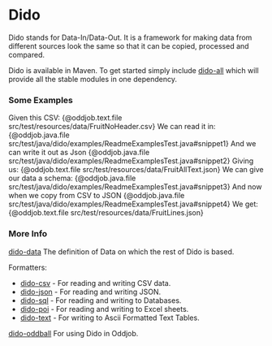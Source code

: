 Dido
====

Dido stands for Data-In/Data-Out. It is a framework for making data from different sources
look the same so that it can be copied, processed and compared.

Dido is available in Maven. To get started simply include [dido-all](https://mvnrepository.com/artifact/uk.co.rgordon/dido-all)
which will provide all the stable modules in one dependency.

### Some Examples

Given this CSV:
{@oddjob.text.file  src/test/resources/data/FruitNoHeader.csv}
We can read it in:
{@oddjob.java.file src/test/java/dido/examples/ReadmeExamplesTest.java#snippet1}
And we can write it out as Json
{@oddjob.java.file src/test/java/dido/examples/ReadmeExamplesTest.java#snippet2}
Giving us:
{@oddjob.text.file src/test/resources/data/FruitAllText.json}
We can give our data a schema:
{@oddjob.java.file src/test/java/dido/examples/ReadmeExamplesTest.java#snippet3}
And now when we copy from CSV to JSON
{@oddjob.java.file src/test/java/dido/examples/ReadmeExamplesTest.java#snippet4}
We get:
{@oddjob.text.file src/test/resources/data/FruitLines.json}


### More Info

[dido-data](DIDO-DATA.md) The definition of Data on which the rest of Dido is based.

Formatters: 
 - [dido-csv](DIDO-CSV.md) - For reading and writing CSV data.  
 - [dido-json](DIDO-JSON.md) - For reading and writing JSON. 
 - [dido-sql](DIDO-SQL.md) - For reading and writing to Databases.
 - [dido-poi](DIDO-POI.md) - For reading and writing to Excel sheets.
 - [dido-text](DIDO-TEXT.md) - For writing to Ascii Formatted Text Tables.

[dido-oddball](dido-oddball) For using Dido in Oddjob.



